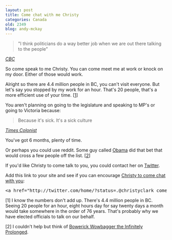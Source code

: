 ```yaml
---
layout: post
title: Come chat with me Christy
categories: Canada
old: 2349
blog: andy-mckay
---
```

<blockquote>"I think politicians do a way better job when we are out there talking to the people"</blockquote>
<cite><a href="http://www.cbc.ca/news/canada/british-columbia/story/2012/09/19/bc-clark-victoria-comments.html">CBC</a></cite>

<p>So come speak to me Christy. You can come meet me at work or knock on my door. Either of those would work.</p>

<p>Alright so there are 4.4 million people in BC, you can't visit everyone. But let's say you stopped by my work for an hour. That's 20 people, that's a more efficient use of your time. [<a href="https://mckay.pub.ca/blog/andy/2349/#numbers">1</a>]</p>

<p>You aren't planning on going to the legislature and speaking to MP's or going to Victoria because:</p>

<blockquote>Because it's sick. It's a sick culture</blockquote>
<cite><a href="http://www.timescolonist.com/news/Premier+Christy+Clark+shows+disdain+sick+culture+Victoria/7264806/story.html">Times Colonist</a></cite>

<p>You've got 6 months, plenty of time.</p>

<p>Or perhaps you could use reddit. Some guy called <a href="http://www.reddit.com/r/IAmA/comments/z1c9z/i_am_barack_obama_president_of_the_united_states/">Obama</a> did that bet that would cross a few people off the list. [<a href="https://mckay.pub.ca/blog/andy/2349/#wowbagger">2</a>]</p>

<p>If you'd like Christy to come talk to you, you could contact her on <a href="https://twitter.com/christyclarkbc">Twitter</a>.</p>

<p>Add this link to your site and see if you can encourage <a rel="nofollow" href="http://twitter.com/home/?status=.@christyclarkbc come chat with me! https://mckay.pub.ca/blog/andy/2349/">Christy to come chat with you</a>:</p>
<pre>
&lt;a href="http://twitter.com/home/?status=.@christyclark come chat with me!"&gt;Come chat with me Christy&lt;/a&gt;
</pre>
</p>

<p>[<a name="numbers">1</a>] I know the numbers don't add up. There's 4.4 million people in BC. Seeing 20 people for an hour, eight hours day for say twenty days a month would take somewhere in the order of 76 years. That's probably why we have elected officials to talk on our behalf.</p>

<p>[<a name="wowbagger">2</a>] I couldn't help but think of <a href="http://hitchhikers.wikia.com/wiki/Wowbagger">Bowerick Wowbagger the Infinitely Prolonged</a>.</p>